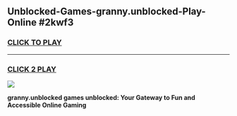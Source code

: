 
## Unblocked-Games-granny.unblocked-Play-Online #2kwf3
<h3>
<a href="https://news.freeplayer.one?title=granny.unblocked&ref=3">CLICK TO PLAY</a></h3>
<hr>

<h3>
<a href="https://news.freeplayer.one?title=granny.unblocked&ref=3">CLICK 2 PLAY</a>
  
</h3>

<a href="https://news.freeplayer.one?title=granny.unblocked&ref=3"><img src="https://clearcache.store/games.png"></a>


**granny.unblocked games unblocked: Your Gateway to Fun and Accessible Online Gaming**
